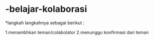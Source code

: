 # -belajar-kolaborasi

*langkah langkahnya sebagai berikut :

1.menambhkan teman/colabolator 
2.menunggu konfirmasi dari teman
